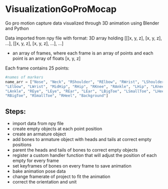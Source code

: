 # VisualizationGoProMocap
Go pro motion capture data visualized through 3D animation using Blender and Python 

Data imported from npy file with format:
3D array holding [[[x, y, z], [x, y, z], ...], [[x, y, z], [x, y, z], ...], ...]  
- an array of frames, where each frame is an array of points and each point is an array of floats [x, y, z]
  
Each frame contains 25 points:
```python
#names of markers 
name_arr = ["Nose", "Neck", "RShoulder", "RElbow", "RWrist", "LShoulder",
"LElbow", "LWrist", "MidHip", "RHip", "RKnee", "RAnkle", "LHip", "LKnee",
"LAnkle", "REye", "LEye", "REar", "LEar", "LBigToe", "LSmallToe", "LHeel",
"RBigToe", "RSmallToe", "RHeel", "Background"]
```

## Steps:
- import data from npy file
- create empty objects at each point position
- create an armature object
- add bones to armature object with heads and tails at correct empty positions
- parent the heads and tails of bones to correct empty objects
- register a custom handler function that will adjust the position of each empty for every frame
- set keyframes of bones on every frame to save animation
- bake animation pose data 
- change framerate of project to fit the animation
- correct the orientation and unit 

